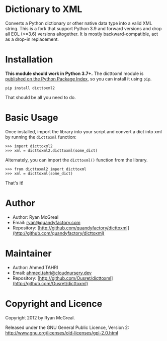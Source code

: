Dictionary to XML
=================

Converts a Python dictionary or other native data type into a valid XML string. 
This is a fork that support Python 3.9 and forward versions and drop all EOL (<=3.6) versions altogether.
It is mostly backward-compatible, act as a drop-in replacement.

Installation
============

**This module should work in Python 3.7+.**
The dicttoxml module is [published on the Python Package Index](https://pypi.python.org/pypi/dicttoxml2), so you can install it using `pip`.

    pip install dicttoxml2

That should be all you need to do.

Basic Usage
===========

Once installed, import the library into your script and convert a dict into xml by running the `dicttoxml` function:

    >>> import dicttoxml2
    >>> xml = dicttoxml2.dicttoxml(some_dict)

Alternately, you can import the `dicttoxml()` function from the library.

    >>> from dicttoxml2 import dicttoxml
    >>> xml = dicttoxml(some_dict)

That's it!

Author
======

* Author: Ryan McGreal
* Email: [ryan@quandyfactory.com](mailto:ryan@quandyfactory.com)
* Repository: [http://github.com/quandyfactory/dicttoxml](http://github.com/quandyfactory/dicttoxml)

Maintainer
==========

* Author: Ahmed TAHRI
* Email: [ahmed.tahri@cloudnursery.dev](mailto:ahmed.tahri@cloudnursery.dev)
* Repository: [http://github.com/Ousret/dicttoxml](http://github.com/Ousret/dicttoxml)

Copyright and Licence
=====================

Copyright 2012 by Ryan McGreal. 

Released under the GNU General Public Licence, Version 2:  
<http://www.gnu.org/licenses/old-licenses/gpl-2.0.html>

